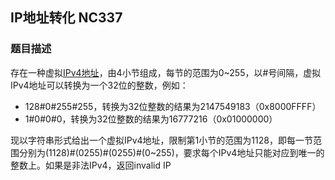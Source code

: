 ## **IP地址转化** NC337

### 题目描述

存在一种虚拟[IPv4地址](https://so.csdn.net/so/search?q=IPv4地址&spm=1001.2101.3001.7020)，由4小节组成，每节的范围为0~255，以#号间隔，虚拟IPv4地址可以转换为一个32位的整数，例如：

- 128#0#255#255，转换为32位整数的结果为2147549183（0x8000FFFF）
- 1#0#0#0，转换为32位整数的结果为16777216（0x01000000）

现以字符串形式给出一个虚拟IPv4地址，限制第1小节的范围为1128，即每一节范围分别为(1128)#(0255)#(0255)#(0~255)，要求每个IPv4地址只能对应到唯一的整数上。如果是非法IPv4，返回invalid IP



